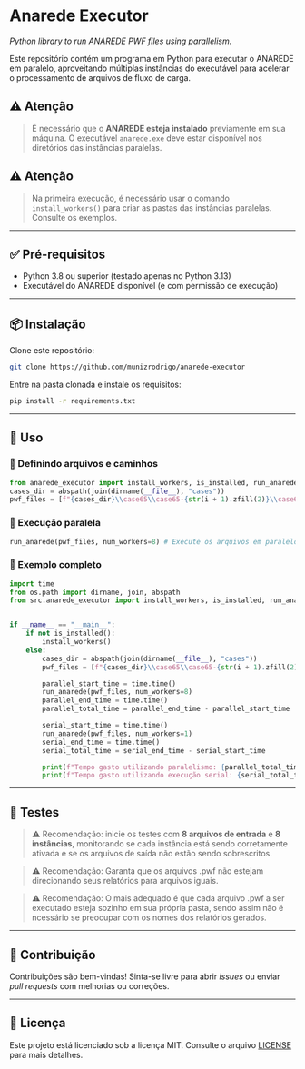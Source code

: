 # Anarede  Executor
*Python library to run ANAREDE PWF files using parallelism.*

Este repositório contém um programa em Python para executar o ANAREDE em paralelo, aproveitando múltiplas instâncias do 
executável para acelerar o processamento de arquivos de fluxo de carga.

## ⚠️ Atenção

> É necessário que o **ANAREDE esteja instalado** previamente em sua máquina. O executável `anarede.exe` deve estar 
> disponível nos diretórios das instâncias paralelas.

## ⚠️ Atenção

> Na primeira execução, é necessário usar o comando `install_workers()` para criar as pastas das instâncias paralelas.
> Consulte os exemplos.

---

## ✅ Pré-requisitos

- Python 3.8 ou superior (testado apenas no Python 3.13)
- Executável do ANAREDE disponível (e com permissão de execução)

---

## 📦 Instalação

Clone este repositório:

```bash
git clone https://github.com/munizrodrigo/anarede-executor
```

Entre na pasta clonada e instale os requisitos:

```bash
pip install -r requirements.txt
```

---

## 🚀 Uso

### 🔧 Definindo arquivos e caminhos

```python
from anarede_executor import install_workers, is_installed, run_anarede # Importe as funções necessárias
cases_dir = abspath(join(dirname(__file__), "cases"))
pwf_files = [f"{cases_dir}\\case65\\case65-{str(i + 1).zfill(2)}\\case65.pwf" for i in range(30)] # Crie uma lista de arquivos a serem executados em paralelo
```

### 🧵 Execução paralela

```python
run_anarede(pwf_files, num_workers=8) # Execute os arquivos em paralelo usando 8 instâncias independentes
```

### 📌 Exemplo completo

```python
import time
from os.path import dirname, join, abspath
from src.anarede_executor import install_workers, is_installed, run_anarede


if __name__ == "__main__":
    if not is_installed():
        install_workers()
    else:
        cases_dir = abspath(join(dirname(__file__), "cases"))
        pwf_files = [f"{cases_dir}\\case65\\case65-{str(i + 1).zfill(2)}\\case65.pwf" for i in range(30)]

        parallel_start_time = time.time()
        run_anarede(pwf_files, num_workers=8)
        parallel_end_time = time.time()
        parallel_total_time = parallel_end_time - parallel_start_time

        serial_start_time = time.time()
        run_anarede(pwf_files, num_workers=1)
        serial_end_time = time.time()
        serial_total_time = serial_end_time - serial_start_time

        print(f"Tempo gasto utilizando paralelismo: {parallel_total_time}s")
        print(f"Tempo gasto utilizando execução serial: {serial_total_time}s")
```

---

## 🧪 Testes

> ⚠️ Recomendação: inicie os testes com **8 arquivos de entrada** e **8 instâncias**, monitorando se cada instância está sendo corretamente ativada e se os arquivos de saída não estão sendo sobrescritos.

> ⚠️ Recomendação: Garanta que os arquivos .pwf não estejam direcionando seus relatórios para arquivos iguais.

> ⚠️ Recomendação: O mais adequado é que cada arquivo .pwf a ser executado esteja sozinho em sua própria pasta, sendo assim não é ncessário se preocupar com os nomes dos relatórios gerados.

---

## 🙋 Contribuição

Contribuições são bem-vindas! Sinta-se livre para abrir _issues_ ou enviar _pull requests_ com melhorias ou correções.

---

## 📄 Licença

Este projeto está licenciado sob a licença MIT. Consulte o arquivo [LICENSE](LICENSE.md) para mais detalhes.
